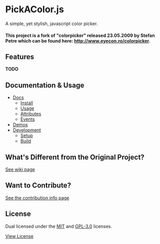 PickAColor.js
=============

A simple, yet stylish, javascript color picker.

#### This project is a fork of "colorpicker" released 23.05.2009 by Stefan Petre which can be found here: http://www.eyecon.ro/colorpicker.


## Features

__TODO__


## Documentation & Usage

- [Docs](https://github.com/bsara/pickacolor.js/wiki/Docs)
  - [Install](https://github.com/bsara/pickacolor.js/Docs#install)
  - [Usage](https://github.com/bsara/pickacolor.js/Docs#usage)
  - [Attributes](https://github.com/bsara/pickacolor.js/Docs#attributes)
  - [Events](https://github.com/bsara/pickacolor.js/Docs#events)
- [Demos](https://github.com/bsara/pickacolor.js/Demos)
- [Development](https://github.com/bsara/pickacolor.js/Development)
  - [Setup](https://github.com/bsara/pickacolor.js/Development#setup)
  - [Build](https://github.com/bsara/pickacolor.js/Development#build)


## What's Different from the Original Project?

[See wiki page](https://github.com/bsara/pickacolor.js/wiki/What's-Different%3F)


## Want to Contribute?

[See the contribution info page](CONTRIBUTING.md)


## License

Dual licensed under the [MIT](http://opensource.org/licenses/MIT) and [GPL-3.0](https://www.gnu.org/licenses/gpl-3.0-standalone.html) licenses.

[View License](LICENSES)